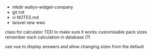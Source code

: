 - mkdir wallys-widget-company
- git init
- vi NOTES.md
- laravel new wwc

class for calculator
TDD to make sure it works
customisable pack sizes
remember each calculation in database (?)

use vue to display answers and allow changing sizes from the default
